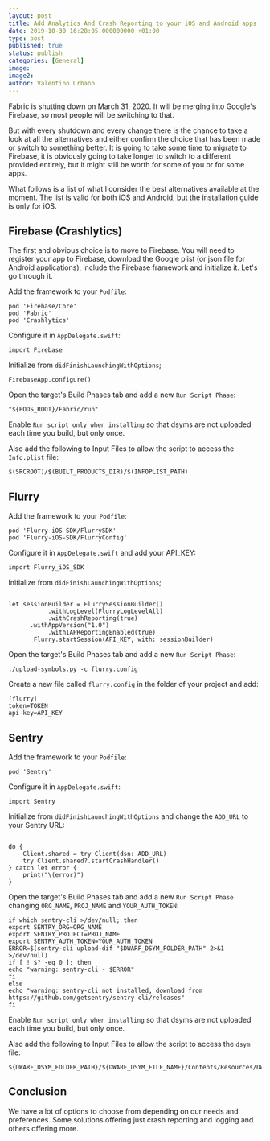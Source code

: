 ```yaml
---
layout: post
title: Add Analytics And Crash Reporting to your iOS and Android apps
date: 2019-10-30 16:28:05.000000000 +01:00
type: post
published: true
status: publish
categories: [General]
image:
image2:
author: Valentino Urbano
---
```


Fabric is shutting down on March 31, 2020.
It will be merging into Google's Firebase, so most people will be switching to that.

But with every shutdown and every change there is the chance to take a look at all the alternatives and either confirm the choice that has been made or switch to something better. It is going to take some time to migrate to Firebase, it is obviously going to take longer to switch to a different provided entirely, but it might still be worth for some of you or for some apps.

What follows is a list of what I consider the best alternatives available at the moment. The list is valid for both iOS and Android, but the installation guide is only for iOS.

## Firebase (Crashlytics)

The first and obvious choice is to move to Firebase. You will need to register your app to Firebase, download the Google plist (or json file for Android applications), include the Firebase framework and initialize it. Let's go through it.

Add the framework to your `Podfile`:

```
pod 'Firebase/Core'
pod 'Fabric'
pod 'Crashlytics'
```

Configure it in `AppDelegate.swift`:

```
import Firebase
```

Initialize from `didFinishLaunchingWithOptions`;

```
FirebaseApp.configure()
```

Open the target's Build Phases tab and add a new `Run Script Phase`:

```
"${PODS_ROOT}/Fabric/run"
```

Enable `Run script only when installing` so that dsyms are not uploaded each time you build, but only once.

Also add the following to Input Files to allow the script to access the `Info.plist` file:

```
$(SRCROOT)/$(BUILT_PRODUCTS_DIR)/$(INFOPLIST_PATH)
```

## Flurry

Add the framework to your `Podfile`:

```
pod 'Flurry-iOS-SDK/FlurrySDK'
pod 'Flurry-iOS-SDK/FlurryConfig'
```

Configure it in `AppDelegate.swift` and add your API_KEY:

```
import Flurry_iOS_SDK
```

Initialize from `didFinishLaunchingWithOptions`;

```

let sessionBuilder = FlurrySessionBuilder()
           .withLogLevel(FlurryLogLevelAll)
           .withCrashReporting(true)
      .withAppVersion("1.0")
           .withIAPReportingEnabled(true)
       Flurry.startSession(API_KEY, with: sessionBuilder)
```

Open the target's Build Phases tab and add a new `Run Script Phase`:

```
./upload-symbols.py -c flurry.config
```

Create a new file called `flurry.config` in the folder of your project and add:

```
[flurry]
token=TOKEN
api-key=API_KEY
```

## Sentry

Add the framework to your `Podfile`:

```
pod 'Sentry'
```

Configure it in `AppDelegate.swift`:

```
import Sentry
```

Initialize from `didFinishLaunchingWithOptions` and change the `ADD_URL` to your Sentry URL:

```

do {
    Client.shared = try Client(dsn: ADD_URL)
    try Client.shared?.startCrashHandler()
} catch let error {
    print("\(error)")
}
```

Open the target's Build Phases tab and add a new `Run Script Phase` changing `ORG_NAME`, `PROJ_NAME` and `YOUR_AUTH_TOKEN`:

```
if which sentry-cli >/dev/null; then
export SENTRY_ORG=ORG_NAME
export SENTRY_PROJECT=PROJ_NAME
export SENTRY_AUTH_TOKEN=YOUR_AUTH_TOKEN
ERROR=$(sentry-cli upload-dif "$DWARF_DSYM_FOLDER_PATH" 2>&1 >/dev/null)
if [ ! $? -eq 0 ]; then
echo "warning: sentry-cli - $ERROR"
fi
else
echo "warning: sentry-cli not installed, download from https://github.com/getsentry/sentry-cli/releases"
fi
```

Enable `Run script only when installing` so that dsyms are not uploaded each time you build, but only once.

Also add the following to Input Files to allow the script to access the `dsym` file:

```
${DWARF_DSYM_FOLDER_PATH}/${DWARF_DSYM_FILE_NAME}/Contents/Resources/DWARF/${TARGET_NAME}
```

## Conclusion

We have a lot of options to choose from depending on our needs and preferences. Some solutions offering just crash reporting and logging and others offering more.
